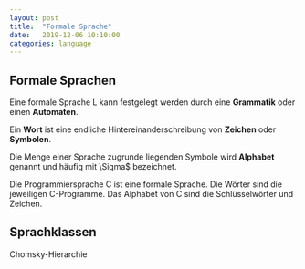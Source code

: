 ```yaml
---
layout: post
title:  "Formale Sprache"
date:   2019-12-06 10:10:00
categories: language
---
```


## Formale Sprachen

Eine formale Sprache L kann festgelegt werden durch eine **Grammatik** oder einen **Automaten**.

Ein **Wort** ist eine endliche Hintereinanderschreibung von **Zeichen** oder **Symbolen**.

Die Menge einer Sprache zugrunde liegenden Symbole wird **Alphabet** genannt und häufig mit \Sigma$ bezeichnet.

Die Programmiersprache C ist eine formale Sprache. Die Wörter sind die jeweiligen C-Programme. Das Alphabet von C sind die Schlüsselwörter und Zeichen.


## Sprachklassen

Chomsky-Hierarchie


